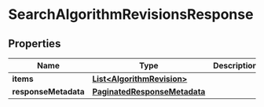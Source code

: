 

# SearchAlgorithmRevisionsResponse


## Properties

Name | Type | Description | Notes
------------ | ------------- | ------------- | -------------
**items** | [**List&lt;AlgorithmRevision&gt;**](AlgorithmRevision.md) |  |  [optional]
**responseMetadata** | [**PaginatedResponseMetadata**](PaginatedResponseMetadata.md) |  |  [optional]



